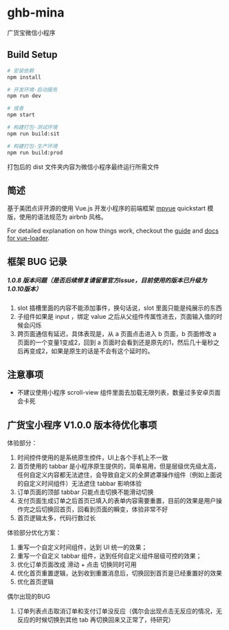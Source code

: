 # ghb-mina

广货宝微信小程序

## Build Setup

``` bash
# 安装依赖
npm install

# 开发环境-启动服务
npm run dev

# 或者
npm start

# 构建打包-测试环境
npm run build:sit

# 构建打包-生产环境
npm run build:prod
```

打包后的 dist 文件夹内容为微信小程序最终运行所需文件

## 简述

基于美团点评开源的使用 Vue.js 开发小程序的前端框架 [mpvue](http://mpvue.com/) quickstart 模版，使用的语法规范为 airbnb 风格。

For detailed explanation on how things work, checkout the [guide](http://vuejs-templates.github.io/webpack/) and [docs for vue-loader](http://vuejs.github.io/vue-loader).


## 框架 BUG 记录

##### 1.0.8 版本问题（是否后续修复请留意官方issue，目前使用的版本已升级为 1.0.10版本）
1. slot 插槽里面的内容不能添加事件，换句话说，slot 里面只能是纯展示的东西
2. 子组件如果是 input ，绑定 value 之后从父组件传属性进去，页面输入值的时候会闪烁
3. 跨页面通信有延迟，具体表现是，从 a 页面点击进入 b 页面，b 页面修改 a 页面的一个变量1变成2，回到 a 页面时会看到还是原先的1，然后几十毫秒之后再变成2，如果是原生的话是不会有这个延时的。

## 注意事项
- 不建议使用小程序 scroll-view 组件里面去加载无限列表，数量过多安卓页面会卡死

## 广货宝小程序 V1.0.0 版本待优化事项

体验部分：

1. 时间控件使用的是系统原生控件，UI上各个手机上不一致
2. 首页使用的 tabbar 是小程序原生提供的，简单易用，但是层级优先级太高，任何自定义内容都无法遮住，会导致自定义的全屏遮罩操作组件（例如上面说的自定义时间组件）无法遮住 tabbar 影响体验
3. 订单页面的顶部 tabbar 只能点击切换不能滑动切换
4. 支付页面生成订单之后首页已填入的表单内容需要重置，目前的效果是用户操作完之后切换回首页，回看到页面的瞬变，体验非常不好
5. 首页逻辑太多，代码行数过长

体验部分优化方案：

1. 重写一个自定义时间组件，达到 UI 统一的效果；
2. 重写一个自定义 tabbar 组件，达到任何自定义组件层级可控的效果；
3. 优化订单页面改成 滑动 + 点击 切换同时可用
4. 优化首页重置逻辑，达到收到重置消息后，切换回到首页是已经重置好的效果
5. 优化首页逻辑

偶尔出现的BUG

1. 订单列表点击取消订单和支付订单没反应（偶尔会出现点击无反应的情况，无反应的时候切换到其他 tab 再切换回来又正常了，待研究）

